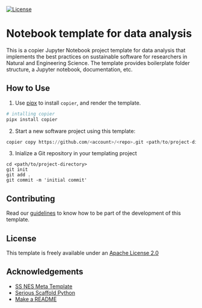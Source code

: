 [![License](https://img.shields.io/badge/License-Apache_2.0-blue.svg)](https://opensource.org/licenses/Apache-2.0)
# Notebook template for data analysis

This is a copier Jupyter Notebook project template for data 
analysis that implements the best practices on sustainable 
software for researchers in Natural and Engineering Science. 
The template provides boilerplate folder structure, a Jupyter 
notebook, documentation, etc.

## How to Use

1. Use [pipx](https://pipx.pypa.io/stable/installation/) to install `copier`, and render the template.

```bash
# intalling copier
pipx install copier
```

2. Start a new software project using this template:

```python
copier copy https://github.com/<account>/<repo>.git <path/to/project-directory>
```

3. Inialize a Git repository in your templating project

```shell
cd <path/to/project-directory>
git init
git add . 
git commit -m 'initial commit'
```

## Contributing
Read our [guidelines](CONTRIBUTING.md) to know how to be part of the development of this template. 

## License


This template is freely available under an [Apache License 2.0](https://choosealicense.com/licenses/apache-2.0/)

## Acknowledgements


* [SS NES Meta Template](https://github.com/SS-NES/meta-template)
* [Serious Scaffold Python](https://github.com/serious-scaffold/ss-python)
* [Make a README](https://www.makeareadme.com/)


